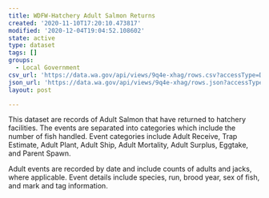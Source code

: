```yaml
---
title: WDFW-Hatchery Adult Salmon Returns
created: '2020-11-10T17:20:10.473817'
modified: '2020-12-04T19:04:52.108602'
state: active
type: dataset
tags: []
groups:
  - Local Government
csv_url: 'https://data.wa.gov/api/views/9q4e-xhag/rows.csv?accessType=DOWNLOAD'
json_url: 'https://data.wa.gov/api/views/9q4e-xhag/rows.json?accessType=DOWNLOAD'
layout: post

---
```

This dataset are records of Adult Salmon that have returned to hatchery facilities.  The events are separated into categories which include the number of fish handled.  Event categories include Adult Receive, Trap Estimate, Adult Plant, Adult Ship, Adult Mortality, Adult Surplus, Eggtake, and Parent Spawn.

Adult events are recorded by date and include counts of adults and jacks, where applicable.  Event details include species, run, brood year, sex of fish, and mark and tag information.
